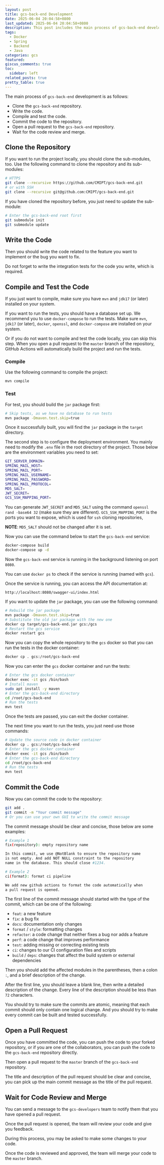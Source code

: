 ```yaml
---
layout: post
title: gcs-back-end Development
date: 2025-06-04 20:04:58+0800
last_updated: 2025-06-04 20:04:58+0800
description: This post includes the main process of gcs-back-end development.
tags:
  - Docker
  - Spring
  - Backend
  - Java
categories: gcs
featured:
giscus_comments: true
toc:
  sidebar: left
related_posts: true
pretty_table: true
---
```


The main process of `gcs-back-end` development is as follows:

* Clone the `gcs-back-end` repository.
* Write the code.
* Compile and test the code.
* Commit the code to the repository.
* Open a pull request to the `gcs-back-end` repository.
* Wait for the code review and merge.

## Clone the Repository

If you want to run the project locally, you should clone the sub-modules, too.
Use the following command to clone the repository and its sub-modules:

```bash
# HTTPS
git clone --recursive https://github.com/CMIPT/gcs-back-end.git
# or with SSH
git clone --recursive git@github.com:CMIPT/gcs-back-end.git
```

If you have cloned the repository before, you just need to update the sub-module:

```bash
# Enter the gcs-back-end root first
git submodule init
git submodule update
```

## Write the Code

Then you should write the code related to the feature you want to implement
or the bug you want to fix.

Do not forget to write the integration tests for the code you write, which is required.

## Compile and Test the Code

If you just want to compile, make sure you have `mvn` and `jdk17` (or later) installed on your system.

If you want to run the tests, you should have a database set up. We recommend you to
use `docker-compose` to run the tests. Make sure `mvn`, `jdk17` (or later), `docker`, `openssl`,
and `docker-compose` are installed on your system.

Or if you do not want to compile and test the code locally,
you can skip this step. When you open a pull request to the `master` branch of the repository,
GitHub Actions will automatically build the project and run the tests.

### Compile

Use the following command to compile the project:

```bash
mvn compile
```

### Test

For test, you should build the `jar` package first:

```bash
# Skip tests, as we have no database to run tests
mvn package -Dmaven.test.skip=true
```

Once it successfully built, you will find the `jar` package in the `target` directory.

The second step is to configure the deployment environment.
You mainly need to modify the `.env` file in the root directory of the project.
Those below are the environment variables you need to set:

```bash
GIT_SERVER_DOMAIN=
SPRING_MAIL_HOST=
SPRING_MAIL_PORT=
SPRING_MAIL_USERNAME=
SPRING_MAIL_PASSWORD=
SPRING_MAIL_PROTOCOL=
MD5_SALT=
JWT_SECRET=
GCS_SSH_MAPPING_PORT=
```

You can generate `JWT_SECRET` and `MD5_SALT` using the command `openssl rand -base64 32`
(make sure they are different).
`GCS_SSH_MAPPING_PORT` is the ports you want to expose,
which is used for `ssh` cloning repositories,

**NOTE**: `MD5_SALT` should not be changed after it is set.

Now you can use the command below to start the `gcs-back-end` service:

```bash
docker-compose build
docker-compose up -d
```

Now the `gcs-back-end` service is running in the background listening on port `8080`.

You can use `docker ps` to check if the service is running (named with `gcs`).

Once the service is running, you can access the API documentation at:

`http://localhost:8080/swagger-ui/index.html`

If you want to update the `jar` package, you can use the following command:

```bash
# Rebuild the jar package
mvn package -Dmaven.test.skip=true
# Substitute the old jar package with the new one
docker cp target/gcs-back-end.jar gcs:/gcs
# Restart the gcs service
docker restart gcs
```

Now you can copy the whole repository to the `gcs` docker
so that you can run the tests in the docker container:

```bash
docker cp . gcs:/root/gcs-back-end
```

Now you can enter the `gcs` docker container and run the tests:

```bash
# Enter the gcs docker container
docker exec -it gcs /bin/bash
# Install maven
sudo apt install -y maven
# Enter the gcs-back-end directory
cd /root/gcs-back-end
# Run the tests
mvn test
```

Once the tests are passed, you can exit the docker container.

The next time you want to run the tests, you just need use those commands:

```bash
# Update the source code in docker container
docker cp . gcs:/root/gcs-back-end
# Enter the gcs docker container
docker exec -it gcs /bin/bash
# Enter the gcs-back-end directory
cd /root/gcs-back-end
# Run the tests
mvn test
```

## Commit the Code

Now you can commit the code to the repository:

```bash
git add .
git commit -m "Your commit message"
# Or you can use your own GUI to write the commit message
```

The commit message should be clear and concise, those below are some examples:

```Bash
# Example 1
fix(repository): empty repository name

In this commit, we use @NotBlank to ensure the repository name
is not empty. And add NOT NULL constraint to the repository
name in the database. This should close #1234.

# Example 2
ci(format): format ci pipeline

We add new github actions to format the code automatically when
a pull request is opened.
```

The first line of the commit message should started with the type of the commit,
which can be one of the following:

* `feat`: a new feature
* `fix`: a bug fix
* `docs`: documentation only changes
* `format` / `style`: formatting changes
* `refactor`: a code change that neither fixes a bug nor adds a feature
* `perf`: a code change that improves performance
* `test`: adding missing or correcting existing tests
* `ci`: changes to our CI configuration files and scripts
* `build` / `deps`: changes that affect the build system or external dependencies

Then you should add the affected modules in the parentheses, then a colon `:`, and
a brief description of the change.

After the first line, you should leave a blank line,
then write a detailed description of the change. Every line of the description should
be less than `72` characters.

You should try to make sure the commits are atomic, meaning that each commit should
only contain one logical change. And you should try to make every commit can
be built and tested successfully.

## Open a Pull Request

Once you have committed the code, you can push the code to your forked repository, or if you are
one of the collaborators, you can push the code to the `gcs-back-end` repository directly.

Then open a pull request to the `master` branch of the `gcs-back-end` repository.

The title and description of the pull request should be clear and concise,
you can pick up the main commit message as the title of the pull request.

## Wait for Code Review and Merge

You can send a message to the `gcs-developers` team to notify them that
you have opened a pull request.

Once the pull request is opened, the team will review your code and give you feedback.

During this process, you may be asked to make some changes to your code.

Once the code is reviewed and approved, the team will merge your code to the `master` branch.

